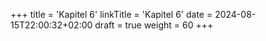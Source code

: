 +++
title = 'Kapitel 6'
linkTitle = 'Kapitel 6'
date = 2024-08-15T22:00:32+02:00
draft = true
weight = 60
+++

